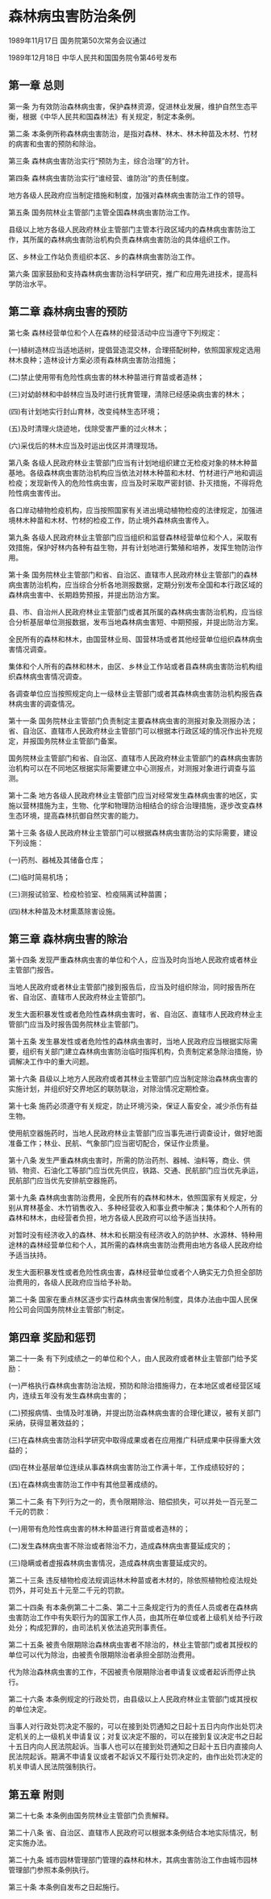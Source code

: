 # 森林病虫害防治条例

1989年11月17日 国务院第50次常务会议通过

1989年12月18日 中华人民共和国国务院令第46号发布　

<!-- INFO END -->

## 第一章 总则

第一条 为有效防治森林病虫害，保护森林资源，促进林业发展，维护自然生态平衡，根据《中华人民共和国森林法》有关规定，制定本条例。

第二条 本条例所称森林病虫害防治，是指对森林、林木、林木种苗及木材、竹材的病害和虫害的预防和除治。

第三条 森林病虫害防治实行“预防为主，综合治理”的方针。

第四条 森林病虫害防治实行“谁经营、谁防治”的责任制度。

地方各级人民政府应当制定措施和制度，加强对森林病虫害防治工作的领导。

第五条 国务院林业主管部门主管全国森林病虫害防治工作。

县级以上地方各级人民政府林业主管部门主管本行政区域内的森林病虫害防治工作，其所属的森林病虫害防治机构负责森林病虫害防治的具体组织工作。

区、乡林业工作站负责组织本区、乡的森林病虫害防治工作。

第六条 国家鼓励和支持森林病虫害防治科学研究，推广和应用先进技术，提高科学防治水平。

## 第二章 森林病虫害的预防

第七条 森林经营单位和个人在森林的经营活动中应当遵守下列规定：

(一)植树造林应当适地适树，提倡营造混交林，合理搭配树种，依照国家规定选用林木良种；造林设计方案必须有森林病虫害防治措施；

(二)禁止使用带有危险性病虫害的林木种苗进行育苗或者造林；

(三)对幼龄林和中龄林应当及时进行抚育管理，清除已经感染病虫害的林木；

(四)有计划地实行封山育林，改变纯林生态环境；

(五)及时清理火烧迹地，伐除受害严重的过火林木；

(六)采伐后的林木应当及时运出伐区并清理现场。

第八条 各级人民政府林业主管部门应当有计划地组织建立无检疫对象的林木种苗基地。各级森林病虫害防治机构应当依法对林木种苗和木材、竹材进行产地和调运检疫；发现新传入的危险性病虫害，应当及时采取严密封锁、扑灭措施，不得将危险性病虫害传出。

各口岸动植物检疫机构，应当按照国家有关进出境动植物检疫的法律规定，加强进境林木种苗和木材、竹材的检疫工作，防止境外森林病虫害传入。

第九条 各级人民政府林业主管部门应当组织和监督森林经营单位和个人，采取有效措施，保护好林内各种有益生物，并有计划地进行繁殖和培养，发挥生物防治作用。

第十条 国务院林业主管部门和省、自治区、直辖市人民政府林业主管部门的森林病虫害防治机构，应当综合分析各地测报数据，定期分别发布全国和本行政区域的森林病虫害中、长期趋势预报，并提出防治方案。

县、市、自治州人民政府林业主管部门或者其所属的森林病虫害防治机构，应当综合分析基层单位测报数据，发布当地森林病虫害短、中期预报，并提出防治方案。

全民所有的森林和林木，由国营林业局、国营林场或者其他经营单位组织森林病虫害情况调查。

集体和个人所有的森林和林木，由区、乡林业工作站或者县森林病虫害防治机构组织森林病虫害情况调查。

各调查单位应当按照规定向上一级林业主管部门或者其森林病虫害防治机构报告森林病虫害的调查情况。

第十一条 国务院林业主管部门负责制定主要森林病虫害的测报对象及测报办法；省、自治区、直辖市人民政府林业主管部门可以根据本行政区域的情况作出补充规定，并报国务院林业主管部门备案。

国务院林业主管部门和省、自治区、直辖市人民政府林业主管部门的森林病虫害防治机构可以在不同地区根据实际需要建立中心测报点，对测报对象进行调查与监测。

第十二条 地方各级人民政府林业主管部门应当对经常发生森林病虫害的地区，实施以营林措施为主，生物、化学和物理防治相结合的综合治理措施，逐步改变森林生态环境，提高森林抗御自然灾害的能力。

第十三条 各级人民政府林业主管部门可以根据森林病虫害防治的实际需要，建设下列设施：

(一)药剂、器械及其储备仓库；

(二)临时简易机场；

(三)测报试验室、检疫检验室、检疫隔离试种苗圃；

(四)林木种苗及木材熏蒸除害设施。

## 第三章 森林病虫害的除治

第十四条 发现严重森林病虫害的单位和个人，应当及时向当地人民政府或者林业主管部门报告。

当地人民政府或者林业主管部门接到报告后，应当及时组织除治，同时报告所在省、自治区、直辖市人民政府林业主管部门。

发生大面积暴发性或者危险性森林病虫害时，省、自治区、直辖市人民政府林业主管部门应当及时报告国务院林业主管部门。

第十五条 发生暴发性或者危险性的森林病虫害时，当地人民政府应当根据实际需要，组织有关部门建立森林病虫害防治临时指挥机构，负责制定紧急除治措施，协调解决工作中的重大问题。

第十六条 县级以上地方人民政府或者其林业主管部门应当制定除治森林病虫害的实施计划，并组织好交界地区的联防联治，对除治情况定期检查。

第十七条 施药必须遵守有关规定，防止环境污染，保证人畜安全，减少杀伤有益生物。

使用航空器施药时，当地人民政府林业主管部门应当事先进行调查设计，做好地面准备工作；林业、民航、气象部门应当密切配合，保证作业质量。

第十八条 发生严重森林病虫害时，所需的防治药剂、器械、油料等，商业、供销、物资、石油化工等部门应当优先供应，铁路、交通、民航部门应当优先承运，民航部门应当优先安排航空器施药。

第十九条 森林病虫害防治费用，全民所有的森林和林木，依照国家有关规定，分别从育林基金、木竹销售收入、多种经营收入和事业费中解决；集体和个人所有的森林和林木，由经营者负担，地方各级人民政府可以给予适当扶持。

对暂时没有经济收入的森林、林木和长期没有经济收入的防护林、水源林、特种用途林的森林经营单位和个人，其所需的森林病虫害防治费用由地方各级人民政府给予适当扶持。

发生大面积暴发性或者危险性病虫害，森林经营单位或者个人确实无力负担全部防治费用的，各级人民政府应当给予补助。

第二十条 国家在重点林区逐步实行森林病虫害保险制度，具体办法由中国人民保险公司会同国务院林业主管部门制定。

## 第四章 奖励和惩罚

第二十一条 有下列成绩之一的单位和个人，由人民政府或者林业主管部门给予奖励：

(一)严格执行森林病虫害防治法规，预防和除治措施得力，在本地区或者经营区域内，连续五年没有发生森林病虫害的；

(二)预报病情、虫情及时准确，并提出防治森林病虫害的合理化建议，被有关部门采纳，获得显著效益的；

(三)在森林病虫害防治科学研究中取得成果或者在应用推广科研成果中获得重大效益的；

(四)在林业基层单位连续从事森林病虫害防治工作满十年，工作成绩较好的；

(五)在森林病虫害防治工作中有其他显著成绩的。

第二十二条 有下列行为之一的，责令限期除治、赔偿损失，可以并处一百元至二千元的罚款：

(一)用带有危险性病虫害的林木种苗进行育苗或者造林的；

(二)发生森林病虫害不除治或者除治不力，造成森林病虫害蔓延成灾的；

(三)隐瞒或者虚报森林病虫害情况，造成森林病虫害蔓延成灾的。

第二十三条 违反植物检疫法规调运林木种苗或者木材的，除依照植物检疫法规处罚外，并可处五十元至二千元的罚款。

第二十四条 有本条例第二十二条、第二十三条规定行为的责任人员或者在森林病虫害防治工作中有失职行为的国家工作人员，由其所在单位或者上级机关给予行政处分；构成犯罪的，由司法机关依法追究刑事责任。

第二十五条 被责令限期除治森林病虫害者不除治的，林业主管部门或者其授权的单位可以代为除治，由被责令限期除治者承担全部防治费用。

代为除治森林病虫害的工作，不因被责令限期除治者申请复议或者起诉而停止执行。

第二十六条 本条例规定的行政处罚，由县级以上人民政府林业主管部门或其授权的单位决定。

当事人对行政处罚决定不服的，可以在接到处罚通知之日起十五日内向作出处罚决定机关的上一级机关申请复议；对复议决定不服的，可以在接到复议决定书之日起十五日内向人民法院起诉。当事人也可以在接到处罚通知之日起十五日内直接向人民法院起诉。期满不申请复议或者不起诉又不履行处罚决定的，由作出处罚决定的机关申请人民法院强制执行。

## 第五章 附则

第二十七条 本条例由国务院林业主管部门负责解释。

第二十八条 省、自治区、直辖市人民政府可以根据本条例结合本地实际情况，制定实施办法。

第二十九条 城市园林管理部门管理的森林和林木，其病虫害防治工作由城市园林管理部门参照本条例执行。

第三十条 本条例自发布之日起施行。